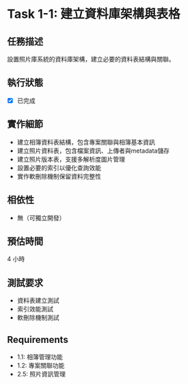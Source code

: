 # Task 1-1: 建立資料庫架構與表格

## 任務描述
設置照片庫系統的資料庫架構，建立必要的資料表結構與關聯。

## 執行狀態
- [x] 已完成

## 實作細節
- 建立相簿資料表結構，包含專案關聯與相簿基本資訊
- 建立照片資料表，包含檔案資訊、上傳者與metadata儲存
- 建立照片版本表，支援多解析度圖片管理
- 設置必要的索引以優化查詢效能
- 實作軟刪除機制保留資料完整性

## 相依性
- 無（可獨立開發）

## 預估時間
4 小時

## 測試要求
- 資料表建立測試
- 索引效能測試
- 軟刪除機制測試

## Requirements
- 1.1: 相簿管理功能
- 1.2: 專案關聯功能
- 2.5: 照片資訊管理